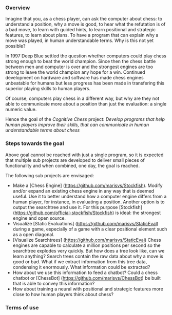 ### Overview

Imagine that you, as a chess player, can ask the computer about chess: to understand a position, why a move is good, to hear what the refutation is of a bad move, to learn with guided hints, to learn positional and strategic features, to learn about plans. To have a program that can explain why a move was played, in human understandable terms. Why is this not yet possible?

In 1997 Deep Blue settled the question whether computers could play chess strong enough to beat the world champion. Since then the chess battle between men and computer is over and the strongest engines are too strong to leave the world champion any hope for a win.
Continued development on hardware and software has made chess engines unbeatable for humans but less progress has been made in transfering this superior playing skills to human players.

Of course, computers play chess in a different way, but why are they not able to communicate more about a position than just the evaluation: a single numeric value.

Hence the goal of the *Cognitive Chess* project:
*Develop programs that help human players improve their skills, that can communicate in human understandable terms about chess*


### Steps towards the goal

Above goal cannot be reached with just a single program, so it is expected that multiple sub projects are developed to deliver small pieces of functionality and when combined, one day, the goal is reached.

The following sub projects are envisaged:
* Make a [Chess Engine] (https://github.com/marisvs/Stockfish). Modify and/or expand an existing chess engine in any way that is deemed useful. Use it to better understand how a computer engine differs from a human player, for instance, in evaluating a position. Another option is to output the searchtree and use it.
For this purpose [Stockfish] (https://github.com/official-stockfish/Stockfish) is ideal: the strongest engine and open source.
* Visualize [Static Evaluations] (https://github.com/marisvs/StaticEval) during a game, especially of a game with a clear positional element such as a open diagonal.
* [Visualize Searchtrees] (https://github.com/marisvs/StaticEval) Chess engines are capable to calculate a million positions per second so the searchtree explodes very quickly. But how does a tree look like, can we learn anything? Search trees contain the raw data about why a move is good or bad. What if we extract information from this tree data, condensing it enormously. What information could be extracted?
* How about we use this information to feed a chatbot? Could a chess chatbot or [ChessBot] (https://github.com/marisvs/ChessBot) be built that is able to convey this information?
* How about training a neural with positional and strategic features more close to how human players think about chess?



### Terms of use


